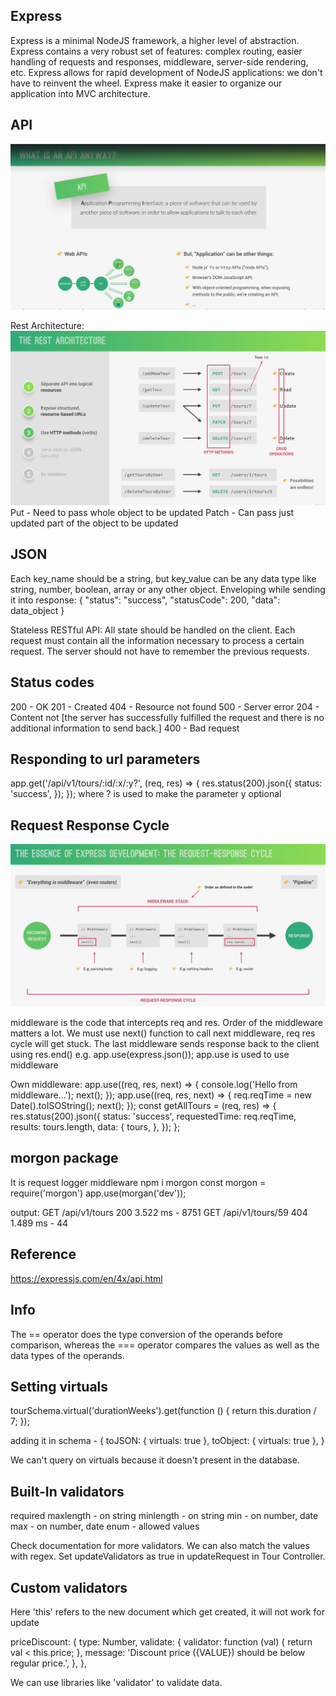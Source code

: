 ## Express

Express is a minimal NodeJS framework, a higher level of abstraction.
Express contains a very robust set of features: complex routing, easier handling of requests and responses, middleware, server-side rendering, etc.
Express allows for rapid development of NodeJS applications: we don't have to reinvent the wheel.
Express make it easier to organize our application into MVC architecture.

## API

![alt text](/dev-data/readme-img/image.png)

Rest Architecture:
![alt text](/dev-data/readme-img/image-1.png)
Put - Need to pass whole object to be updated
Patch - Can pass just updated part of the object to be updated

## JSON

Each key_name should be a string, but key_value can be any data type like string, number, boolean, array or any other object.
Enveloping while sending it into response:
{
"status": "success",
"statusCode": 200,
"data": data_object
}

Stateless RESTful API:
All state should be handled on the client. Each request must contain all the information necessary to process a certain request. The server should not have to remember the previous requests.

## Status codes

200 - OK
201 - Created
404 - Resource not found
500 - Server error
204 - Content not [the server has successfully fulfilled the request and there is no additional information to send back.]
400 - Bad request

## Responding to url parameters

app.get('/api/v1/tours/:id/:x/:y?', (req, res) => {
res.status(200).json({
status: 'success',
});
});
where ? is used to make the parameter y optional

## Request Response Cycle

![alt text](image.png)

middleware is the code that intercepts req and res. Order of the middleware matters a lot. We must use next() function to call next middleware, req res cycle will get stuck. The last middleware sends response back to the client using res.end()
e.g.
app.use(express.json());
app.use is used to use middleware

Own middleware:
app.use((req, res, next) => {
console.log('Hello from middleware...');
next();
});
app.use((req, res, next) => {
req.reqTime = new Date().toISOString();
next();
});
const getAllTours = (req, res) => {
res.status(200).json({
status: 'success',
requestedTime: req.reqTime,
results: tours.length,
data: {
tours,
},
});
};

## morgon package

It is request logger middleware
npm i morgon
const morgon = require('morgon')
app.use(morgan('dev'));

output:
GET /api/v1/tours 200 3.522 ms - 8751
GET /api/v1/tours/59 404 1.489 ms - 44

## Reference

https://expressjs.com/en/4x/api.html

## Info

The == operator does the type conversion of the operands before comparison, whereas the === operator compares the values as well as the data types of the operands.

## Setting virtuals

tourSchema.virtual('durationWeeks').get(function () {
return this.duration / 7;
});

adding it in schema -
{
toJSON: { virtuals: true },
toObject: { virtuals: true },
}

We can't query on virtuals because it doesn't present in the database.

## Built-In validators

required
maxlength - on string
minlength - on string
min - on number, date
max - on number, date
enum - allowed values

Check documentation for more validators. We can also match the values with regex.
Set updateValidators as true in updateRequest in Tour Controller.

## Custom validators

Here 'this' refers to the new document which get created, it will not work for update

priceDiscount: {
type: Number,
validate: {
validator: function (val) {
return val < this.price;
},
message: 'Discount price ({VALUE}) should be below regular price.',
},
},

We can use libraries like 'validator' to validate data.
